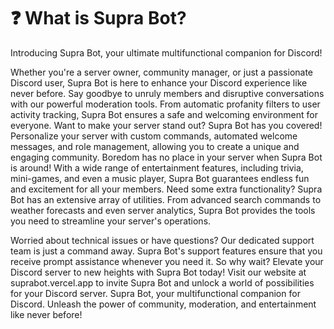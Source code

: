 # ❓ What is Supra Bot?

Introducing Supra Bot, your ultimate multifunctional companion for Discord!

Whether you're a server owner, community manager, or just a passionate Discord user, Supra Bot is here to enhance your Discord experience like never before.
Say goodbye to unruly members and disruptive conversations with our powerful moderation tools. From automatic profanity filters to user activity tracking, Supra Bot ensures a safe and welcoming environment for everyone.
Want to make your server stand out? Supra Bot has you covered! Personalize your server with custom commands, automated welcome messages, and role management, allowing you to create a unique and engaging community.
Boredom has no place in your server when Supra Bot is around! With a wide range of entertainment features, including trivia, mini-games, and even a music player, Supra Bot guarantees endless fun and excitement for all your members.
Need some extra functionality? Supra Bot has an extensive array of utilities. From advanced search commands to weather forecasts and even server analytics, Supra Bot provides the tools you need to streamline your server's operations.

Worried about technical issues or have questions? Our dedicated support team is just a command away. Supra Bot's support features ensure that you receive prompt assistance whenever you need it.
So why wait? Elevate your Discord server to new heights with Supra Bot today!
Visit our website at suprabot.vercel.app to invite Supra Bot and unlock a world of possibilities for your Discord server.
Supra Bot, your multifunctional companion for Discord. Unleash the power of community, moderation, and entertainment like never before!
